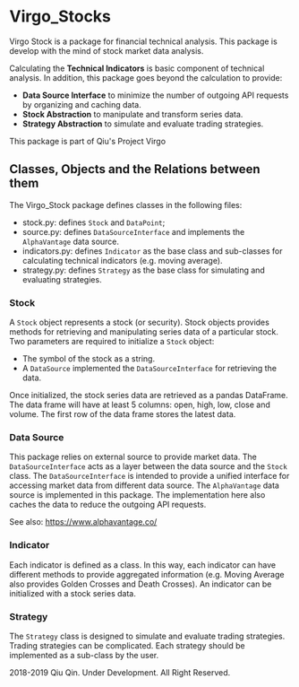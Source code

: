 # Virgo_Stocks
Virgo Stock is a package for financial technical analysis. This package is develop with the mind of stock market data analysis.

Calculating the __Technical Indicators__ is basic component of technical analysis. In addition, this package goes beyond the calculation to provide:
* __Data Source Interface__ to minimize the number of outgoing API requests by organizing and caching data.
* __Stock Abstraction__ to manipulate and transform series data.
* __Strategy Abstraction__ to simulate and evaluate trading strategies.

This package is part of Qiu's Project Virgo


## Classes, Objects and the Relations between them
The Virgo_Stock package defines classes in the following files:
* stock.py: defines `Stock` and `DataPoint`;
* source.py: defines `DataSourceInterface` and implements the `AlphaVantage` data source.
* indicators.py: defines `Indicator` as the base class and sub-classes for calculating technical indicators (e.g. moving average).
* strategy.py: defines `Strategy` as the base class for simulating and evaluating strategies.

### Stock
A `Stock` object represents a stock (or security). Stock objects provides methods for retrieving and manipulating series data of a particular stock. Two parameters are required to initialize a `Stock` object:
* The symbol of the stock as a string.
* A `DataSource` implemented the `DataSourceInterface` for retrieving the data.

Once initialized, the stock series data are retrieved as a pandas DataFrame. The data frame will have at least 5 columns: open, high, low, close and volume. The first row of the data frame stores the latest data.

### Data Source
This package relies on external source to provide market data. The `DataSourceInterface` acts as a layer between the data source and the `Stock` class. The `DataSourceInterface` is intended to provide a unified interface for accessing market data from different data source. The `AlphaVantage` data source is implemented in this package. The implementation here also caches the data to reduce the outgoing API requests.

See also: https://www.alphavantage.co/

### Indicator
Each indicator is defined as a class. In this way, each indicator can have different methods to provide aggregated information (e.g. Moving Average also provides Golden Crosses and Death Crosses).  An indicator can be initialized with a stock series data.

### Strategy
The `Strategy` class is designed to simulate and evaluate trading strategies. Trading strategies can be complicated. Each strategy should be implemented as a sub-class by the user.


2018-2019 Qiu Qin. Under Development. All Right Reserved.